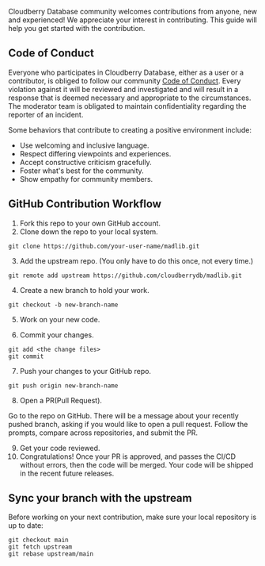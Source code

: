 Cloudberry Database community welcomes contributions from anyone, new and
experienced! We appreciate your interest in contributing. This guide will help
you get started with the contribution.

## Code of Conduct

Everyone who participates in Cloudberry Database, either as a user or a
contributor, is obliged to follow our community [Code of
Conduct](./CODE_OF_CONDUCT.md). Every violation against it will be reviewed
and investigated and will result in a response that is deemed necessary and
appropriate to the circumstances. The moderator team is obligated to maintain
confidentiality regarding the reporter of an incident.

Some behaviors that contribute to creating a positive environment include:

* Use welcoming and inclusive language.
* Respect differing viewpoints and experiences.
* Accept constructive criticism gracefully.
* Foster what's best for the community.
* Show empathy for community members.

## GitHub Contribution Workflow

1. Fork this repo to your own GitHub account.
2. Clone down the repo to your local system.

```
git clone https://github.com/your-user-name/madlib.git
```

3. Add the upstream repo. (You only have to do this once, not every time.)

```
git remote add upstream https://github.com/cloudberrydb/madlib.git
```

4. Create a new branch to hold your work.

```
git checkout -b new-branch-name
```

5. Work on your new code.

6. Commit your changes.

```
git add <the change files>
git commit
```

7. Push your changes to your GitHub repo.

```
git push origin new-branch-name
```

8. Open a PR(Pull Request).

Go to the repo on GitHub. There will be a message about your recently pushed
branch, asking if you would like to open a pull request. Follow the prompts,
compare across repositories, and submit the PR.

9. Get your code reviewed.
10. Congratulations! Once your PR is approved, and passes the CI/CD without
errors, then the code will be merged. Your code will be shipped in the recent
future releases.

## Sync your branch with the upstream

Before working on your next contribution, make sure your local repository is
up to date:

```
git checkout main
git fetch upstream
git rebase upstream/main
```
